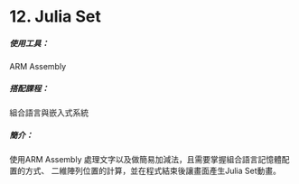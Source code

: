 # 12. Julia Set
##### 使用工具：
ARM Assembly
##### 搭配課程：
組合語言與嵌入式系統
##### 簡介：
使用ARM Assembly 處理文字以及做簡易加減法，且需要掌握組合語言記憶體配置的方式、
二維陣列位置的計算，並在程式結束後讓畫面產生Julia Set動畫。
